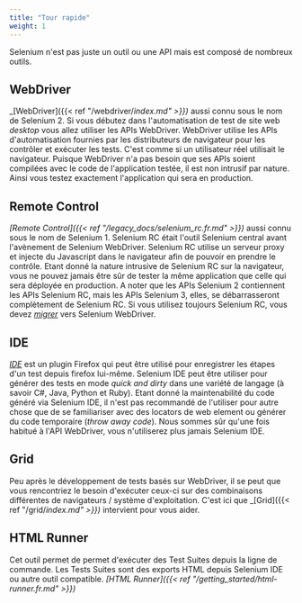 ```yaml
---
title: "Tour rapide"
weight: 1
---
```


Selenium n'est pas juste un outil ou une API
mais est composé de nombreux outils.

## WebDriver

_[WebDriver]({{< ref "/webdriver/_index.md" >}})_ aussi connu sous le nom de Selenium 2.
Si vous débutez dans l'automatisation de test de site web _desktop_ vous allez utiliser les APIs WebDriver.
WebDriver utilise les APIs d'automatisation fournies par les distributeurs de navigateur 
pour les contrôler et exécuter les tests. 
C'est comme si un utilisateur réel utilisait le navigateur. 
Puisque WebDriver n'a pas besoin que ses APIs soient compilées avec le code de l'application testée,
il est non intrusif par nature. Ainsi vous testez exactement l'application qui sera en production.

## Remote Control

_[Remote Control]({{< ref "/legacy_docs/selenium_rc.fr.md" >}})_
aussi connu sous le nom de Selenium 1.
Selenium RC était l'outil Selenium central avant l'avènement de Selenium WebDriver.
Selenium RC utilise un serveur proxy et injecte du Javascript dans le navigateur 
afin de pouvoir en prendre le contrôle.
Etant donné la nature intrusive de Selenium RC sur la navigateur, 
vous ne pouvez jamais être sûr de tester la même application 
que celle qui sera déployée en production. 
A noter que les APIs Selenium 2 contiennent les APIs Selenium RC,
mais les APIs Selenium 3, elles, se débarrasseront complètement de Selenium RC.
Si vous utilisez toujours Selenium RC, vous devez 
[_migrer_](https://www.seleniumhq.org/docs/03_webdriver.jsp#migrating-from-selenium-1-0)
vers Selenium WebDriver.


## IDE

_[IDE](https://www.seleniumhq.org/selenium-ide)_ est un plugin Firefox
qui peut être utilisé pour enregistrer les étapes d'un test depuis firefox lui-même.
Selenium IDE peut être utiliser pour générer des tests en mode _quick and dirty_
dans une variété de langage (à savoir C#, Java, Python et Ruby).
Etant donné la maintenabilité du code généré via Selenium IDE,
il n'est pas recommandé de l'utiliser pour autre chose que
de se familiariser avec des locators de web element
ou générer du code temporaire (_throw away code_).
Nous sommes sûr qu'une fois habitué à l'API WebDriver, 
vous n'utiliserez plus jamais Selenium IDE.


## Grid

Peu après le développement de tests basés sur WebDriver,
il se peut que vous rencontriez le besoin d'exécuter ceux-ci
sur des combinaisons différentes de navigateurs / système d'exploitation.
C'est ici que _[Grid]({{< ref "/grid/_index.md" >}})_ intervient pour vous aider.


## HTML Runner

Cet outil permet de permet d'exécuter des Test Suites depuis la ligne de commande.
Les Tests Suites sont des exports HTML depuis Selenium IDE ou autre outil compatible. _[HTML Runner]({{< ref "/getting_started/html-runner.fr.md" >}})_

